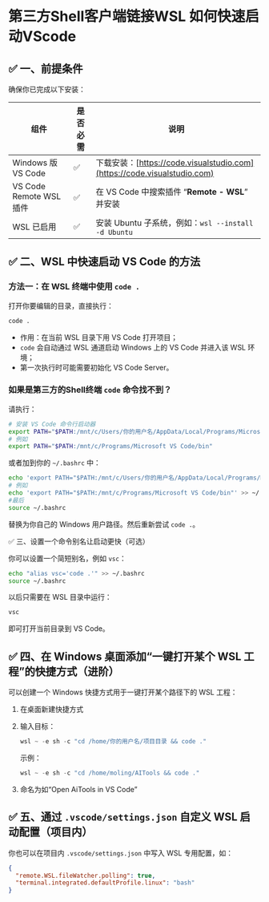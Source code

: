 # 第三方Shell客户端链接WSL 如何快速启动VScode

## ✅ 一、前提条件

确保你已完成以下安装：

| 组件                    | 是否必需 | 说明                                                                  |
| --------------------- | ---- | ------------------------------------------------------------------- |
| Windows 版 VS Code     | ✅    | 下载安装：[https://code.visualstudio.com](https://code.visualstudio.com) |
| VS Code Remote WSL 插件 | ✅    | 在 VS Code 中搜索插件 “**Remote - WSL**” 并安装                              |
| WSL 已启用               | ✅    | 安装 Ubuntu 子系统，例如：`wsl --install -d Ubuntu`                          |

## ✅ 二、WSL 中快速启动 VS Code 的方法

### 方法一：在 WSL 终端中使用 `code .`

打开你要编辑的目录，直接执行：

```bash
code .
```

* 作用：在当前 WSL 目录下用 VS Code 打开项目；
* `code` 会自动通过 WSL 通道启动 Windows 上的 VS Code 并进入该 WSL 环境；
* 第一次执行时可能需要初始化 VS Code Server。

### 如果是第三方的Shell终端 `code` 命令找不到？

请执行：

```bash
# 安装 VS Code 命令行启动器
export PATH="$PATH:/mnt/c/Users/你的用户名/AppData/Local/Programs/Microsoft VS Code/bin"
# 例如
export PATH="$PATH:/mnt/c/Programs/Microsoft VS Code/bin"
```

或者加到你的 `~/.bashrc` 中：

```bash
echo 'export PATH="$PATH:/mnt/c/Users/你的用户名/AppData/Local/Programs/Microsoft VS Code/bin"' >> ~/.bashrc
# 例如
echo 'export PATH="$PATH:/mnt/c/Programs/Microsoft VS Code/bin"' >> ~/.bashrc
#最后
source ~/.bashrc
```

替换为你自己的 Windows 用户路径。然后重新尝试 `code .`。

✅ 三、设置一个命令别名让启动更快（可选）

你可以设置一个简短别名，例如 `vsc`：

```bash
echo "alias vsc='code .'" >> ~/.bashrc
source ~/.bashrc
```

以后只需要在 WSL 目录中运行：

```bash
vsc
```

即可打开当前目录到 VS Code。

## ✅ 四、在 Windows 桌面添加“一键打开某个 WSL 工程”的快捷方式（进阶）

可以创建一个 Windows 快捷方式用于一键打开某个路径下的 WSL 工程：

1. 在桌面新建快捷方式

2. 输入目标：

   ```powershell
   wsl ~ -e sh -c "cd /home/你的用户名/项目目录 && code ."
   ```

   示例：

   ```powershell
   wsl ~ -e sh -c "cd /home/moling/AITools && code ."
   ```

3. 命名为如“Open AiTools in VS Code”

## ✅ 五、通过 `.vscode/settings.json` 自定义 WSL 启动配置（项目内）

你也可以在项目内 `.vscode/settings.json` 中写入 WSL 专用配置，如：

```json
{
  "remote.WSL.fileWatcher.polling": true,
  "terminal.integrated.defaultProfile.linux": "bash"
}
```

